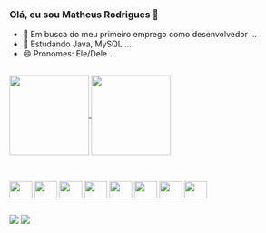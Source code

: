 ### Olá, eu sou Matheus Rodrigues 👋

- 🔭 Em busca do meu primeiro emprego como desenvolvedor ...
- 🌱 Estudando Java, MySQL ...
- 😄 Pronomes: Ele/Dele ...
 
##

<a href="https://github.com/anuraghazra/convoychat">
  <img height=140 align="center" src="https://github-readme-stats.vercel.app/api/top-langs?username=immefius&show_icons=true&theme=transparent&layout=compact&langs_count=8&card_width=320" />
</a>
<a href="https://github.com/anuraghazra/github-readme-stats">
  <img height=140 align="center" src="https://github-readme-stats.vercel.app/api?username=immefius&show_icons=true&theme=transparent" />
</a>

##

<div style="display: inline_block"><br>
  
  <img align="center" height="30" width="40" src="https://cdn.jsdelivr.net/gh/devicons/devicon@latest/icons/java/java-original.svg" />  
  <img align="center" height="30" width="40" src="https://cdn.jsdelivr.net/gh/devicons/devicon@latest/icons/python/python-original.svg" />
  <img align="center" height="30" width="40" src="https://cdn.jsdelivr.net/gh/devicons/devicon@latest/icons/html5/html5-original.svg" />
  <img align="center" height="30" width="40" src="https://cdn.jsdelivr.net/gh/devicons/devicon@latest/icons/css3/css3-original.svg" />
  <img align="center" height="30" width="40" src="https://cdn.jsdelivr.net/gh/devicons/devicon@latest/icons/mysql/mysql-original-wordmark.svg" />                
  <img align="center" height="30" width="40" src="https://cdn.jsdelivr.net/gh/devicons/devicon@latest/icons/git/git-original.svg" />        
  <img align="center" height="30" width="40" src="https://cdn.jsdelivr.net/gh/devicons/devicon@latest/icons/intellij/intellij-original.svg" />
  <img align="center" height="30" width="40" src="https://cdn.jsdelivr.net/gh/devicons/devicon@latest/icons/vscode/vscode-original.svg" />
</div>

##

<div> 
  <a href = "mailto:matheus.rodrigues1228@gmail.com"><img src="https://img.shields.io/badge/-Gmail-%23333?style=for-the-badge&logo=gmail&logoColor=white" target="_blank"></a>
  <a href="https://linkedin.com/in/matheus-rodrigues-047776111" target="_blank"><img src="https://img.shields.io/badge/-LinkedIn-%230077B5?style=for-the-badge&logo=linkedin&logoColor=white" target="_blank"></a> 
  
</div>
